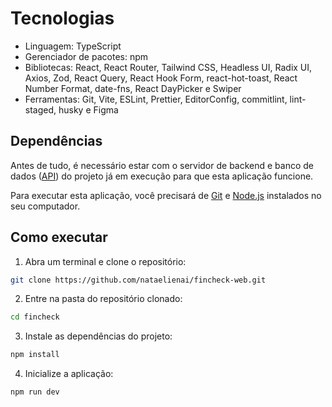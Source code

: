 # Tecnologias

- Linguagem: TypeScript
- Gerenciador de pacotes: npm
- Bibliotecas: React, React Router, Tailwind CSS, Headless UI, Radix UI,  Axios, Zod, React Query, React Hook Form, react-hot-toast, React Number Format, date-fns, React DayPicker e Swiper
- Ferramentas: Git, Vite, ESLint, Prettier, EditorConfig, commitlint, lint-staged, husky e Figma

## Dependências

Antes de tudo, é necessário estar com o servidor de backend e banco de dados  ([API](https://github.com/nataelienai/fincheck-api)) do projeto já em execução para que esta aplicação funcione.

Para executar esta aplicação, você precisará de [Git](https://git-scm.com/downloads) e [Node.js](https://nodejs.org/) instalados no seu computador.

## Como executar

1. Abra um terminal e clone o repositório:
```sh
git clone https://github.com/nataelienai/fincheck-web.git
```

2. Entre na pasta do repositório clonado:
```sh
cd fincheck
```

3. Instale as dependências do projeto:
```sh
npm install
```

4. Inicialize a aplicação:
```sh
npm run dev
```
